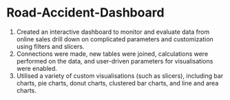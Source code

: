 # Road-Accident-Dashboard
1. Created an interactive dashboard to monitor and evaluate data from online sales drill down on complicated parameters and customization using filters and slicers.
2. Connections were made, new tables were joined, calculations were performed on the data, and user-driven parameters for visualisations were enabled.
3. Utilised a variety of custom visualisations (such as slicers), including bar charts, pie charts, donut charts, clustered bar charts, and line and area charts.
